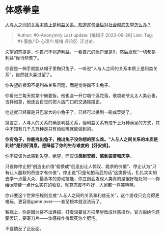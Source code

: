 # 体感拳皇
[人与人之间的关系本质上是利益关系，知道这句话后对社会彻底失望怎么办？](https://www.zhihu.com/question/302658540/answer/3182839756)

> Author: #0-Anonymity
> Last update: [编辑于 2023-08-26]
> Link:
> Tag: #1-家族/1D-心理/1-情绪 
> 评论区:
> 泛讨论:

失望的前提是，你自己不创造利益，一看自己的账户里是0，然后发现“一切都是利益”你当然慌了。

你要是一伸手就能从帽子里掏只兔子，一听说“人与人之间的关系本质上是利益关系”，自然就大喜过望了。

你失望的根源不是利益关系问题，而是觉得掏不出兔子。

你看张三每天就拿个碗要饭，他也会一开口唱个莲花落，歌颂老爷太太人美心善，吉祥如意，他还会自觉的把人店门口的交通锥摆正。

他这就已经算是只巴掌大的小兔子了，已经可以换到一碗咸菜粥了。

换言之，人与人的关系的确是利益关系，但利益关系有成千上万种满足的方式，其中不知有几千几万种是只有动动嘴就能做到的。

**你有兔子，你能拽出兔子，拽出兔子没你想的那么难。“人与人之间关系的本质是利益”是利好消息，是降低了你的生存难度的【好安排】。**

你不应该为此感到失望、绝望，而应该**感到安慰、感到振奋和庆幸**。

只要你停止把“创造出价值”偷换成“创造出让人惊叹、跪求的价值”、停止认为“只有让人腿软的奇迹才有价值”，停止说“只是句拍马屁的话”这类昏话，扎扎实实的去学一点最大众、最基本的劳动技能，你立刻会发现人类真的是很好相处的——你给ta随便一点什么实在的收获，就算态度不咋好，人家都一样笑嘻嘻。

你非要这个世界把规则变成“人与人之间的关系和利益无关”，这个游戏只会变得更难玩，更容易game over——甚至根本就没法玩了。

客观上，你是因为搓不出连招，打着滚要官方把拳皇改成体感操作。官方拒绝你还要罢玩，要寄刀片——体感操作得累死你个肥宅。

不要搞反了正反面。